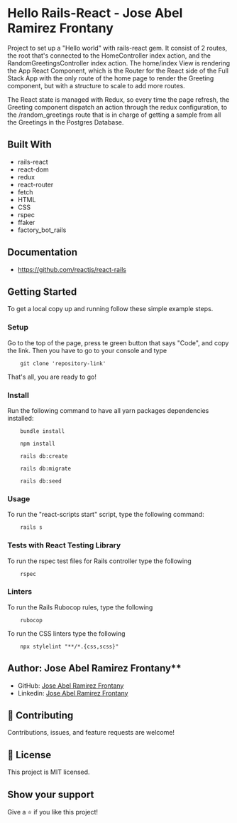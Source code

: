 # Hello Rails-React - Jose Abel Ramirez Frontany

Project to set up a "Hello world" with rails-react gem. It consist of 2 routes, the root that's connected to the HomeController index action, and the RandomGreetingsController index action. The home/index View is rendering the App React Component, which is the Router for the React side of the Full Stack App with the only route of the home page to render the Greeting component, but with a structure to scale to add more routes. 

The React state is managed with Redux, so every time the page refresh, the Greeting component dispatch an action through the redux configuration, to the /random_greetings route that is in charge of getting a sample from all the Greetings in the Postgres Database. 

## Built With

- rails-react
- react-dom
- redux
- react-router
- fetch
- HTML
- CSS
- rspec
- ffaker
- factory_bot_rails

## Documentation

- https://github.com/reactjs/react-rails


## Getting Started

To get a local copy up and running follow these simple example steps.

### Setup

Go to the top of the page, press te green button that says "Code", and copy the link. Then you have to go to your console and type

```
    git clone 'repository-link'
```

That's all, you are ready to go!


### Install

Run the following command to have all yarn packages dependencies installed:

```
    bundle install
```

```
    npm install
```

```
    rails db:create
```


```
    rails db:migrate
```


```
    rails db:seed
```

### Usage

To run the "react-scripts start" script, type the following command:

```
    rails s
```

### Tests with React Testing Library

To run the rspec test files for Rails controller type the following

```
    rspec
```

### Linters

To run the Rails Rubocop rules, type the following

```
    rubocop
```

To run the CSS linters type the following

```
    npx stylelint "**/*.{css,scss}"
```

## Author: Jose Abel Ramirez Frontany\*\*

- GitHub: [Jose Abel Ramirez Frontany](https://github.com/jose-Abel)
- Linkedin: [Jose Abel Ramirez Frontany](www.linkedin.com/in/joseabelramirezfrontany)

## 🤝 Contributing

Contributions, issues, and feature requests are welcome!

## 📝 License

This project is MIT licensed.

## Show your support

Give a ⭐️ if you like this project!
